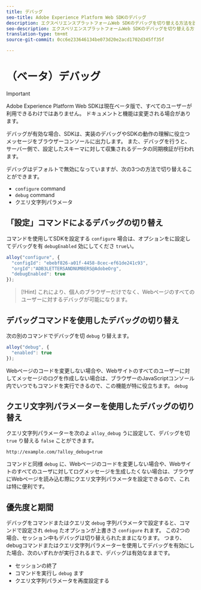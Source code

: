 ```yaml
---
title: デバッグ
seo-title: Adobe Experience Platform Web SDKのデバッグ
description: エクスペリエンスプラットフォームWeb SDKのデバッグを切り替える方法を説明します。
seo-description: エクスペリエンスプラットフォームWeb SDKのデバッグを切り替える方法を説明します。
translation-type: tm+mt
source-git-commit: 0cc6e233646134be073d20e2acd1702d345ff35f

---
```



# （ベータ）デバッグ

>[!IMPORTANT]
>
>Adobe Experience Platform Web SDKは現在ベータ版で、すべてのユーザーが利用できるわけではありません。 ドキュメントと機能は変更される場合があります。

デバッグが有効な場合、SDKは、実装のデバッグやSDKの動作の理解に役立つメッセージをブラウザーコンソールに出力します。 また、デバッグを行うと、サーバー側で、設定したスキーマに対して収集されるデータの同期検証が行われます。

デバッグはデフォルトで無効になっていますが、次の3つの方法で切り替えることができます。

* `configure` command
* `debug` command
* クエリ文字列パラメータ

## 「設定」コマンドによるデバッグの切り替え

コマンドを使用してSDKを設定する `configure` 場合は、オプションをに設定してデバッグを有 `debugEnabled` 効にしてくださ `true`い。

```javascript
alloy("configure", {
  "configId": "ebebf826-a01f-4458-8cec-ef61de241c93",
  "orgId":"ADB3LETTERSANDNUMBERS@AdobeOrg",
  "debugEnabled": true
});
```

>[!Hint]
>これにより、個人のブラウザーだけでなく、Webページのすべてのユーザーに対するデバッグが可能になります。

## デバッグコマンドを使用したデバッグの切り替え

次の別のコマンドでデバッグを切 `debug` り替えます。

```javascript
alloy("debug", {
  "enabled": true
});
```

Webページのコードを変更しない場合や、Webサイトのすべてのユーザーに対してメッセージのログを作成しない場合は、ブラウザーのJavaScriptコンソール内でいつでもコマンドを実行できるので、この機能が特に役立ちます。 `debug`

## クエリ文字列パラメーターを使用したデバッグの切り替え

クエリ文字列パラメーターを次のよ `alloy_debug` うに設定して、デバッグを切 `true` り替える `false` ことができます。

```HTTP
http://example.com/?alloy_debug=true
```

コマンドと同様 `debug` に、Webページのコードを変更しない場合や、Webサイトのすべてのユーザに対してログメッセージを生成したくない場合は、ブラウザにWebページを読み込む際にクエリ文字列パラメータを設定できるので、これは特に便利です。

## 優先度と期間

デバッグをコマンドまたはクエリ文 `debug` 字列パラメータで設定すると、コマンドで設定され `debug` たオプションが上書きさ `configure` れます。 この2つの場合、セッション中もデバッグは切り替えられたままになります。 つまり、debugコマンドまたはクエリ文字列パラメーターを使用してデバッグを有効にした場合、次のいずれかが実行されるまで、デバッグは有効なままです。

* セッションの終了
* コマンドを実行し `debug` ます
* クエリ文字列パラメータを再度設定する
